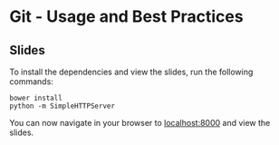 # Git - Usage and Best Practices

## Slides

To install the dependencies and view the slides, run the following commands:

    bower install
    python -m SimpleHTTPServer

You can now navigate in your browser to [localhost:8000](http://localhost:8000) and view the slides.
